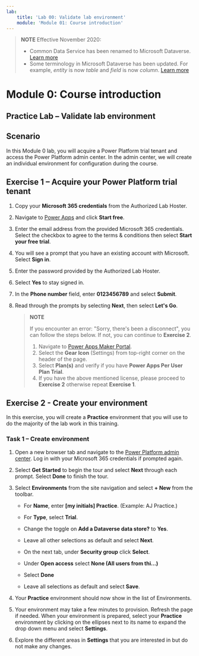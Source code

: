 ```yaml
---
lab:
    title: 'Lab 00: Validate lab environment'
    module: 'Module 01: Course introduction'
---
```



> **NOTE**
> Effective November 2020:
>
> - Common Data Service has been renamed to Microsoft Dataverse. [Learn more](https://aka.ms/PAuAppBlog)
> - Some terminology in Microsoft Dataverse has been updated. For example, *entity* is now *table* and *field* is now *column*. [Learn more](https://go.microsoft.com/fwlink/?linkid=2147247)
>


Module 0: Course introduction
=============================

## Practice Lab – Validate lab environment

Scenario
--------

In this Module 0 lab, you will acquire a Power Platform trial tenant and access the Power Platform admin center. In the admin center, we will create an individual environment for configuration during the course.

Exercise 1 – Acquire your Power Platform trial tenant 
-----------------------------------------------------

1.  Copy your **Microsoft 365 credentials** from the Authorized Lab Hoster.

2.  Navigate to [Power Apps](https://powerapps.microsoft.com/) and click **Start free**.

3.  Enter the email address from the provided Microsoft 365 credentials. Select the checkbox to agree to the terms & conditions then select **Start your free trial**.

4.  You will see a prompt that you have an existing account with Microsoft. Select **Sign in**.

5.  Enter the password provided by the Authorized Lab Hoster. 

6.  Select **Yes** to stay signed in.

7.  In the **Phone number** field, enter **0123456789** and select **Submit**.

8.  Read through the prompts by selecting **Next**, then select **Let's Go**.

    > **NOTE**
    >
    > If you encounter an error: "Sorry, there's been a disconnect", you can follow the steps below. If not, you can continue to **Exercise 2**.
    >
    > 1. Navigate to [Power Apps Maker Portal](https://make.powerapps.com).
    > 2. Select the **Gear Icon** (Settings) from top-right corner on the header of the page.
    > 3. Select **Plan(s)** and verify if you have **Power Apps Per User Plan Trial**. 
    > 4. If you have the above mentioned license, please proceed to **Exercise 2** otherwise repeat **Exercise 1**.


Exercise 2 - Create your environment 
------------------------------------

In this exercise, you will create a **Practice** environment that you will use to do the majority of the lab work in this training. 

### Task 1 – Create environment

1.  Open a new browser tab and navigate to the [Power Platform admin center](https://admin.powerplatform.microsoft.com). 
    Log in with your Microsoft 365 credentials if prompted again. 

2.  Select **Get Started** to begin the tour and select **Next** through each prompt. Select **Done** to finish the tour. 

3.  Select **Environments** from the site navigation and select **+ New** from the toolbar. 

    - For **Name**, enter **[my initials] Practice**. (Example: AJ Practice.) 
    
    - For **Type**, select **Trial**. 
    
    - Change the toggle on **Add a Dataverse data store?** to **Yes**. 
    
    - Leave all other selections as default and select **Next**. 

    - On the next tab, under **Security group** click **Select**.

    - Under **Open access** select **None (All users from thi...)**

    - Select **Done**
    
    - Leave all selections as default and select **Save**. 

4.  Your **Practice** environment should now show in the list of Environments. 

5.  Your environment may take a few minutes to provision. Refresh the page if needed. When your environment is prepared, select your **Practice** environment by clicking on the ellipses next to its name to expand the drop down menu and select **Settings**.  

6.  Explore the different areas in **Settings** that you are interested in but do not make any changes. 
